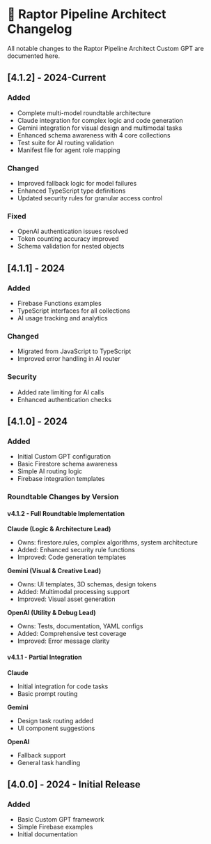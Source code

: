 # 📝 Raptor Pipeline Architect Changelog

All notable changes to the Raptor Pipeline Architect Custom GPT are documented here.

## [4.1.2] - 2024-Current
### Added
- Complete multi-model roundtable architecture
- Claude integration for complex logic and code generation
- Gemini integration for visual design and multimodal tasks
- Enhanced schema awareness with 4 core collections
- Test suite for AI routing validation
- Manifest file for agent role mapping

### Changed
- Improved fallback logic for model failures
- Enhanced TypeScript type definitions
- Updated security rules for granular access control

### Fixed
- OpenAI authentication issues resolved
- Token counting accuracy improved
- Schema validation for nested objects

## [4.1.1] - 2024
### Added
- Firebase Functions examples
- TypeScript interfaces for all collections
- AI usage tracking and analytics

### Changed
- Migrated from JavaScript to TypeScript
- Improved error handling in AI router

### Security
- Added rate limiting for AI calls
- Enhanced authentication checks

## [4.1.0] - 2024
### Added
- Initial Custom GPT configuration
- Basic Firestore schema awareness
- Simple AI routing logic
- Firebase integration templates

### Roundtable Changes by Version

#### v4.1.2 - Full Roundtable Implementation
**Claude (Logic & Architecture Lead)**
- Owns: firestore.rules, complex algorithms, system architecture
- Added: Enhanced security rule functions
- Improved: Code generation templates

**Gemini (Visual & Creative Lead)**
- Owns: UI templates, 3D schemas, design tokens
- Added: Multimodal processing support
- Improved: Visual asset generation

**OpenAI (Utility & Debug Lead)**
- Owns: Tests, documentation, YAML configs
- Added: Comprehensive test coverage
- Improved: Error message clarity

#### v4.1.1 - Partial Integration
**Claude**
- Initial integration for code tasks
- Basic prompt routing

**Gemini**
- Design task routing added
- UI component suggestions

**OpenAI**
- Fallback support
- General task handling

## [4.0.0] - 2024 - Initial Release
### Added
- Basic Custom GPT framework
- Simple Firebase examples
- Initial documentation
